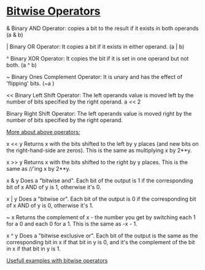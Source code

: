 # [Bitwise Operators](https://www.tutorialspoint.com/python/bitwise_operators_example.htm)


& 
Binary AND Operator: copies a bit to the result if it exists in both operands	(a & b) 

| 
Binary OR	Operator: It copies a bit if it exists in either operand.	(a | b) 

^ 
Binary XOR Operator: It copies the bit if it is set in one operand but not both.	(a ^ b)

~ 
Binary Ones Complement Operator: It is unary and has the effect of 'flipping' bits.	(~a )

<< 
Binary Left Shift Operator: The left operands value is moved left by the number of bits specified by the right operand.	a << 2

>> 
Binary Right Shift Operator: The left operands value is moved right by the number of bits specified by the right operand.    

  
[More about above operators:](https://wiki.python.org/moin/BitwiseOperators)     

x << y
Returns x with the bits shifted to the left by y places (and new bits on the right-hand-side are zeros). This is the same as multiplying x by 2\**y.  

x >> y
Returns x with the bits shifted to the right by y places. This is the same as //'ing x by 2\**y.

x & y
Does a "bitwise and". Each bit of the output is 1 if the corresponding bit of x AND of y is 1, otherwise it's 0.

x | y
Does a "bitwise or". Each bit of the output is 0 if the corresponding bit of x AND of y is 0, otherwise it's 1.

~ x
Returns the complement of x - the number you get by switching each 1 for a 0 and each 0 for a 1. This is the same as -x - 1.

x ^ y
Does a "bitwise exclusive or". Each bit of the output is the same as the corresponding bit in x if that bit in y is 0, and it's the complement of the bit in x if that bit in y is 1.

[Usefull examples with bitwise operators](https://discuss.leetcode.com/topic/50315/a-summary-how-to-use-bit-manipulation-to-solve-problems-easily-and-efficiently)
